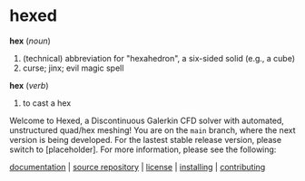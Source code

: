 # hexed

__hex__ (_noun_)
1. (technical) abbreviation for "hexahedron", a six-sided solid (e.g., a cube)
2. curse; jinx; evil magic spell

__hex__  (_verb_)
1. to cast a hex

Welcome to Hexed, a Discontinuous Galerkin CFD solver with automated, unstructured quad/hex meshing!
You are on the `main` branch, where the next version is being developed.
For the lastest stable release version, please switch to [placeholder].
For more information, please see the following:

  [documentation](https://github.gatech.edu/pages/ARTLab/hexed/)
| [source repository](https://github.gatech.edu/ARTLab/hexed)
| [license](LICENSE.txt)
| [installing](https://github.gatech.edu/pages/ARTLab/hexed/installation.html)
| [contributing](https://github.gatech.edu/pages/ARTLab/hexed/contributing.html)

